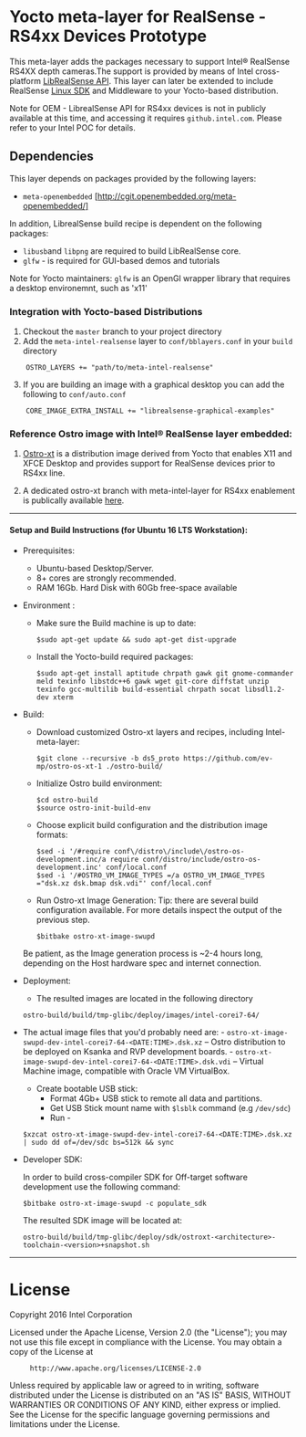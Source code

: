 Yocto meta-layer for RealSense - RS4xx Devices Prototype
============================
This meta-layer adds the packages necessary to support Intel® RealSense RS4XX  depth cameras.The support is provided by means of Intel cross-platform [LibRealSense API](https://github.intel.com/PerCHW/librealsense).
This layer can later be extended to include RealSense [Linux SDK](https://github.com/IntelRealSense/realsense_sdk) and Middleware to your Yocto-based distribution.

Note for OEM -  LibrealSense API for RS4xx devices is not in publicly available at this time, and accessing it requires ```github.intel.com```.
Please refer to your Intel POC for details.

## Dependencies
This layer depends on packages provided by the following layers:
* `meta-openembedded` [http://cgit.openembedded.org/meta-openembedded/]

In addition, LibrealSense build recipe is dependent on the following packages:
* `libusb`and `libpng` are required to build LibRealSense core.
* `glfw` - is required for GUI-based demos and tutorials

Note for Yocto maintainers: `glfw` is an OpenGl wrapper library that requires a desktop environemnt, such as 'x11'


### Integration with Yocto-based Distributions
1. Checkout the `master` branch to your project directory
2. Add the `meta-intel-realsense` layer to `conf/bblayers.conf` in your `build` directory
```bitbake
	OSTRO_LAYERS += "path/to/meta-intel-realsense"
```
3. If you are building an image with a graphical desktop you can add the following to `conf/auto.conf`
```bitbake
    CORE_IMAGE_EXTRA_INSTALL += "librealsense-graphical-examples"
```

### Reference Ostro image with Intel® RealSense layer embedded:

1.	[Ostro-xt](https://github.com/ostroproject/ostro-os-xt) is a distribution image derived from Yocto that enables X11 and XFCE Desktop and provides support for RealSense devices prior to RS4xx line.

2.	A dedicated ostro-xt branch with meta-intel-layer for RS4xx enablement is publically available [here](https://github.com/ev-mp/ostro-os-xt-1/tree/ds5_proto).

------
#### Setup and Build Instructions (for Ubuntu 16 LTS Workstation):
* Prerequisites:
	- Ubuntu-based Desktop/Server.
	- 8+ cores are strongly recommended.
	- RAM 16Gb. Hard Disk with 60Gb free-space available


* Environment :
	-	Make sure the Build machine is up to date:

		```
		$sudo apt-get update && sudo apt-get dist-upgrade
		```
	-	Install the Yocto-build required packages:

		```
		$sudo apt-get install aptitude chrpath gawk git gnome-commander meld texinfo libstdc++6 gawk wget git-core diffstat unzip texinfo gcc-multilib build-essential chrpath socat libsdl1.2-dev xterm
		```
* Build:
	-	Download customized Ostro-xt layers and recipes, including Intel-meta-layer:

		```
		$git clone --recursive -b ds5_proto https://github.com/ev-mp/ostro-os-xt-1 ./ostro-build/
		```
	-	Initialize Ostro build environment:

		```
		$cd ostro-build
		$source ostro-init-build-env
		```

	-	Choose explicit build configuration and the distribution image formats:

		```
		$sed -i '/#require conf\/distro\/include\/ostro-os-development.inc/a require conf/distro/include/ostro-os-development.inc' conf/local.conf
		$sed -i '/#OSTRO_VM_IMAGE_TYPES =/a OSTRO_VM_IMAGE_TYPES ="dsk.xz dsk.bmap dsk.vdi"' conf/local.conf
		```
	-	Run Ostro-xt Image Generation:
		Tip: there are several build configuration available. For more details inspect the output of the previous step.

		```
		$bitbake ostro-xt-image-swupd
		```
	Be patient, as the Image generation process is ~2-4 hours long, depending on the Host hardware spec and internet connection.


* Deployment:
	- The resulted images are located in the following directory

	```
	ostro-build/build/tmp-glibc/deploy/images/intel-corei7-64/
	```
 - The actual image files that you'd probably need are:
		-	`ostro-xt-image-swupd-dev-intel-corei7-64-<DATE:TIME>.dsk.xz` – Ostro distribution to be deployed on Ksanka and RVP development boards.
		-	`ostro-xt-image-swupd-dev-intel-corei7-64-<DATE:TIME>.dsk.vdi` – Virtual Machine image, compatible with Oracle VM VirtualBox.

	- Create bootable USB stick:
		- Format 4Gb+ USB stick to remote all data and partitions.
		- Get USB Stick mount name with `$lsblk` command (e.g `/dev/sdc`)
		- Run -
	```
	$xzcat ostro-xt-image-swupd-dev-intel-corei7-64-<DATE:TIME>.dsk.xz | sudo dd of=/dev/sdc bs=512k && sync
	```

* Developer SDK:

	In order to build cross-compiler SDK for Off-target software development use the following command:
	```
	$bitbake ostro-xt-image-swupd -c populate_sdk
	```
	The resulted SDK image will be located at:
	```
	ostro-build/build/tmp-glibc/deploy/sdk/ostroxt-<architecture>-toolchain-<version>+snapshot.sh
	```

---

License
=======
Copyright 2016 Intel Corporation

Licensed under the Apache License, Version 2.0 (the "License");
you may not use this file except in compliance with the License.
You may obtain a copy of the License at
```bitbake
	 http://www.apache.org/licenses/LICENSE-2.0
```
Unless required by applicable law or agreed to in writing, software
distributed under the License is distributed on an "AS IS" BASIS,
WITHOUT WARRANTIES OR CONDITIONS OF ANY KIND, either express or implied.
See the License for the specific language governing permissions and
limitations under the License.
